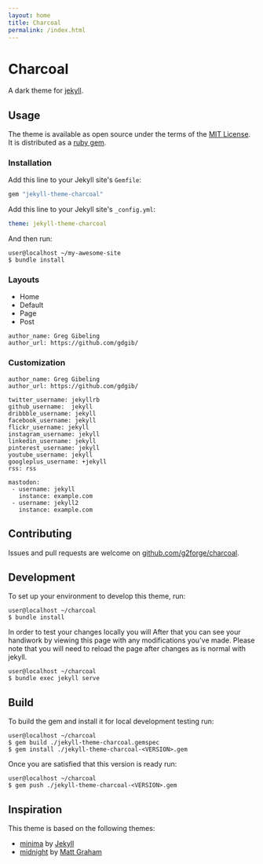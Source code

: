 ```yaml
---
layout: home
title: Charcoal
permalink: /index.html
---
```

# Charcoal

A dark theme for [jekyll](https://jekyllrb.com/).

## Usage

The theme is available as open source under the terms of the [MIT License](LICENSE.txt).
It is distributed as a [ruby gem](https://rubygems.org/gems/jekyll-theme-charcoal).

### Installation

Add this line to your Jekyll site's `Gemfile`:

```ruby
gem "jekyll-theme-charcoal"
```

Add this line to your Jekyll site's `_config.yml`:

```yaml
theme: jekyll-theme-charcoal
```

And then run:

```
user@localhost ~/my-awesome-site
$ bundle install
```

### Layouts

* Home
* Default
* Page
* Post

```
author_name: Greg Gibeling
author_url: https://github.com/gdgib/
```

### Customization


```
author_name: Greg Gibeling
author_url: https://github.com/gdgib/
```

```
twitter_username: jekyllrb
github_username:  jekyll
dribbble_username: jekyll
facebook_username: jekyll
flickr_username: jekyll
instagram_username: jekyll
linkedin_username: jekyll
pinterest_username: jekyll
youtube_username: jekyll
googleplus_username: +jekyll
rss: rss

mastodon:
 - username: jekyll
   instance: example.com
 - username: jekyll2
   instance: example.com
```

## Contributing

Issues and pull requests are welcome on [github.com/g2forge/charcoal](https://github.com/g2forge/charcoal).

## Development

To set up your environment to develop this theme, run:

```
user@localhost ~/charcoal
$ bundle install
```

In order to test your changes locally you will 
After that you can see your handiwork by viewing this page with any modifications you've made.
Please note that you will need to reload the page after changes as is normal with jekyll.

```
user@localhost ~/charcoal
$ bundle exec jekyll serve
```

## Build

To build the gem and install it for local development testing run:

```
user@localhost ~/charcoal
$ gem build ./jekyll-theme-charcoal.gemspec
$ gem install ./jekyll-theme-charcoal-<VERSION>.gem
```

Once you are satisfied that this version is ready run:

```
user@localhost ~/charcoal
$ gem push ./jekyll-theme-charcoal-<VERSION>.gem
```

## Inspiration

This theme is based on the following themes:

* [minima](https://github.com/jekyll/minima) by [Jekyll](https://jekyllrb.com/)
* [midnight](https://github.com/pages-themes/midnight) by [Matt Graham](https://twitter.com/michigangraham)
